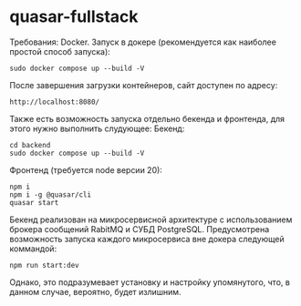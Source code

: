# quasar-fullstack
Требования: Docker.
Запуск в докере (рекомендуется как наиболее простой способ запуска):
```
sudo docker compose up --build -V
```
После завершения загрузки контейнеров, сайт доступен по адресу:
```
http://localhost:8080/
```

Также есть возможность запуска отдельно бекенда и фронтенда, для этого нужно выполнить слудующее:
Бекенд:
```
cd backend
sudo docker compose up --build -V
```
Фронтенд (требуется node версии 20):
```
npm i
npm i -g @quasar/cli
quasar start
```

Бекенд реализован на микросервисной архитектуре с использованием брокера сообщений RabitMQ и СУБД PostgreSQL. Предусмотрена возможность запуска каждого микросервиса вне докера следующей коммандой: 
```
npm run start:dev
```
Однако, это подразумевает установку и настройку упомянутого, что, в данном случае, вероятно, будет излишним.
